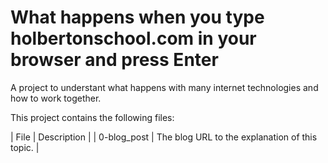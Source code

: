 # What happens when you type holbertonschool.com in your browser and press Enter

A project to understant what happens with many internet technologies and how to work together.

This project contains the following files:

| File | Description |
| 0-blog_post | The blog URL to the explanation of this topic. |
